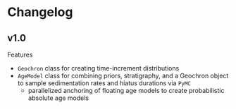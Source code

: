 # Changelog

## v1.0

Features
- `Geochron` class for creating time-increment distributions
- `AgeModel` class for combining priors, stratigraphy, and a Geochron object to sample sedimentation rates and hiatus durations via `PyMC`
    - parallelized anchoring of floating age models to create probabilistic absolute age models
